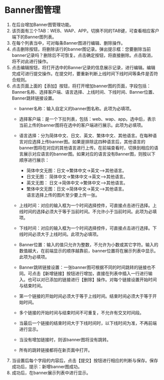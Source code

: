 # Banner图管理
1. 在后台增加Banner图管理功能。
2. 该页面有三个TAB：WEB、WAP、APP。切换不同的TAB键，可查看相应客户端下的Banner图列表。
3. 在每个列表当中，可对每条Banner图进行编辑、删除操作。
4. 点击删除按钮，将删除该行的banner图记录。弹出提示框：您要删除当前banner记录吗？删除后不可恢复。点击确定按钮，将直接删除。点击取消，将不对此进行操作。
5. 点击编辑按钮，将打开选中的Banner记录的信息展示记录，进行编辑。编辑完成可进行提交操作。在提交时，要重新判断上线时间下线时间等条件是否符合规则。
6. 点击页面上面的【添加】按钮，将打开增加banner图的页面，字段包括：Banner名称、选择客户端、语言选择、上线时间、下线时间、Banner位置、Banner跳转链接设置。
    * banner名称：输入自定义的banner图名称。此项为必填项。
    * 选择客户端：是一个下拉列表，包括：web、wap、app。选中后，表示当前上传的banner图将在选中的客户端进行展示。此项为必填项。
    * 语言选择：分为简体中文、日文、英文、繁体中文、其他语言。在每种语言对应选择上传banner图。如果是排除这四种语言后，其他语言的banner图将在对应的其他语言进行上传。在前端查看时，切换到相应的语言展示对应语言的banner图。如果对应的语言没有Banner图，则按以下顺序进行展示：
        * 简体中文无图：日文->繁体中文->英文—>其他语言。
        * 日文无图： 简体中文->繁体中文->英文—>其他语言。
        * 英文无图： 日文->简体中文->繁体中文—>其他语言。
        * 繁体中文无图：日文->简体中文->英文—>其他语言。  
        语言选择上传的图片至少要上传一张。  
        
    * 上线时间：对应的输入框为一个时间选择控件，可直接点击进行选择。上线时间的选择必须大于等于当前时间。不允许小于当前时间。此项为必填项。
    * 下线时间：对应的输入框为一个时间选择控件，可直接点击进行选择。下线时间必须大于上线时间。此项为必填项。
    * Banner位置：输入的值只允许为整数，不允许为小数或其它字符。输入的数值越大，在前端显示的顺序越靠前，banner位置将在展示列表中显示。此项为必填项。
    * Banner跳转链接设置：一张banner图可根据不同的时间跳转的链接也不同。可点击【新增链接】按钮进行增加，直接在列表中插入一行进行输入。也可以对已添加的链接进行【删除】操作。对每个链接设置开始时间与结束时间。
	* 第一个链接的开始时间必须大于等于上线时间。结束时间必须大于等于开始时间。
	* 多个链接的开始时间与结束时间不可重复，不允许有交叉时间段。
	* 当最后一个链接的结束时间大于下线时间时，以下线时间为准，不再前端进行显示。
    * 当没有增加链接时，则该banner图将没有跳转。
    * 所有的跳转链接都将在新页面中打开。
7.	当设置后每个字段的内容后，点击【提交】按钮进行相应的判断与保存。保存成功后，提示：新增banner图成功。
8.	成功后，在banner展示列表中进行显示。

